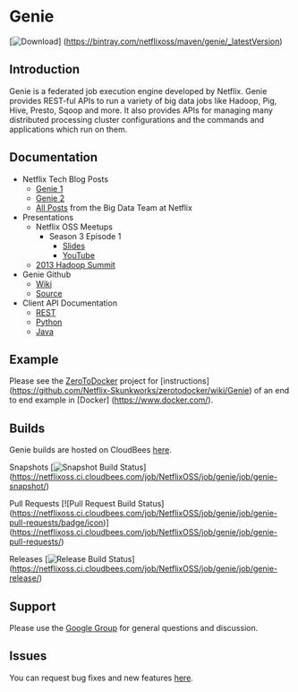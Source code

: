 # Genie

[![Download](https://api.bintray.com/packages/netflixoss/maven/genie/images/download.svg)]
(https://bintray.com/netflixoss/maven/genie/_latestVersion)

## Introduction

Genie is a federated job execution engine developed by Netflix. Genie provides REST-ful APIs to run a variety of big
data jobs like Hadoop, Pig, Hive, Presto, Sqoop and more. It also provides APIs for managing many distributed
processing cluster configurations and the commands and applications which run on them.

## Documentation

* Netflix Tech Blog Posts
    * [Genie 1](http://techblog.netflix.com/2013/06/genie-is-out-of-bottle.html)
    * [Genie 2](http://techblog.netflix.com/2014/11/genie-20-second-wish-granted.html)
    * [All Posts](http://techblog.netflix.com/search/label/big%20data) from the Big Data Team at Netflix
* Presentations
    * Netflix OSS Meetups
        * Season 3 Episode 1
            * [Slides](http://www.slideshare.net/RuslanMeshenberg/netflixoss-meetup-season-3-episode-1/24)
            * [YouTube](http://youtu.be/hi7BDAtjfKY?t=15m53s)
    * [2013 Hadoop Summit](http://www.slideshare.net/krishflix/genie-hadoop-platform-as-a-service-at-netflix)
* Genie Github
    * [Wiki](https://github.com/Netflix/genie/wiki)
    * [Source](https://github.com/Netflix/genie/tree/master)
* Client API Documentation
    * [REST](http://netflix.github.io/genie/docs/api/)
    * [Python](https://pypi.python.org/pypi/nflx-genie-client)
    * [Java](http://netflix.github.io/genie/docs/javadoc/client/index.html)

## Example

Please see the [ZeroToDocker](https://github.com/Netflix-Skunkworks/zerotodocker) project for [instructions]
(https://github.com/Netflix-Skunkworks/zerotodocker/wiki/Genie) of an end to end example in [Docker]
(https://www.docker.com/).

## Builds

Genie builds are hosted on CloudBees [here](https://netflixoss.ci.cloudbees.com/job/NetflixOSS/job/genie/).

Snapshots     [![Snapshot Build Status](https://netflixoss.ci.cloudbees.com/job/NetflixOSS/job/genie/job/genie-snapshot/badge/icon)]
(https://netflixoss.ci.cloudbees.com/job/NetflixOSS/job/genie/job/genie-snapshot/)

Pull Requests [![Pull Request Build Status]
(https://netflixoss.ci.cloudbees.com/job/NetflixOSS/job/genie/job/genie-pull-requests/badge/icon)]
(https://netflixoss.ci.cloudbees.com/job/NetflixOSS/job/genie/job/genie-pull-requests/)

Releases      [![Release Build Status](https://netflixoss.ci.cloudbees.com/job/NetflixOSS/job/genie/job/genie-release/badge/icon)]
(https://netflixoss.ci.cloudbees.com/job/NetflixOSS/job/genie/job/genie-release/)

## Support

Please use the [Google Group](https://groups.google.com/d/forum/genieoss) for general questions and discussion.

## Issues

You can request bug fixes and new features [here](https://github.com/Netflix/genie/issues).



